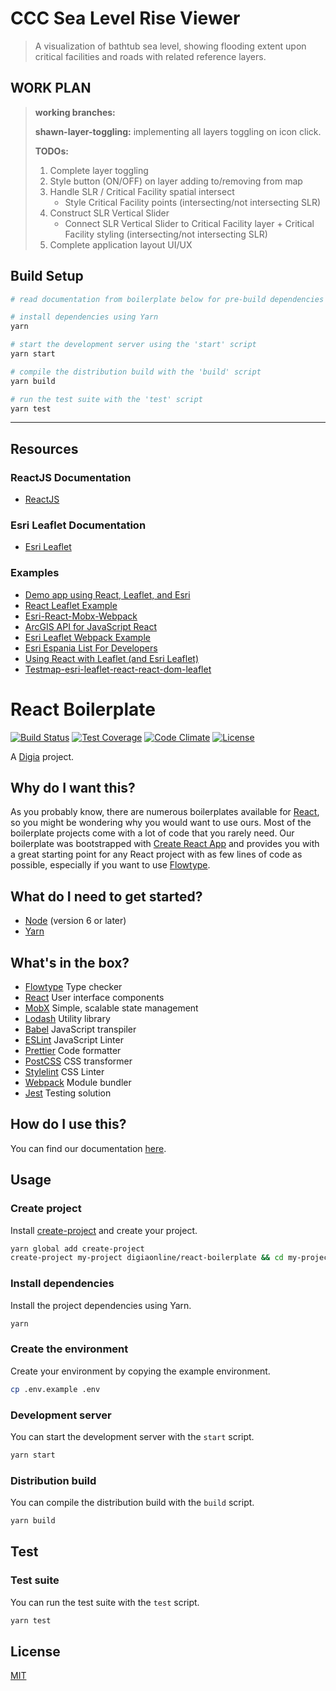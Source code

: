# **CCC Sea Level Rise Viewer**

> A visualization of bathtub sea level, showing flooding extent upon critical facilities and roads with related reference layers.

## WORK PLAN
>  **working branches:**
>
>  **shawn-layer-toggling:** implementing all layers toggling on icon click.
>
>   **TODOs:**
>  1. Complete layer toggling
>  2. Style button (ON/OFF) on layer adding to/removing from map
>  3. Handle SLR / Critical Facility spatial intersect
>     * Style Critical Facility points (intersecting/not intersecting SLR)
>  4. Construct SLR Vertical Slider
>     * Connect SLR Vertical Slider to Critical Facility layer + Critical Facility styling (intersecting/not intersecting SLR)
>  5. Complete application layout UI/UX  

## **Build Setup**
``` bash
# read documentation from boilerplate below for pre-build dependencies
```
``` bash
# install dependencies using Yarn
yarn

# start the development server using the 'start' script
yarn start

# compile the distribution build with the 'build' script
yarn build

# run the test suite with the 'test' script
yarn test
```

---
## **Resources**

### ReactJS Documentation
* [ReactJS](https://reactjs.org/docs/hello-world.html)

### Esri Leaflet Documentation
* [Esri Leaflet](http://esri.github.io/esri-leaflet/api-reference/)


### Examples
* [Demo app using React, Leaflet, and Esri](https://github.com/leogoesger/gis-leaflet)
* [React Leaflet Example](https://codepen.io/PaulLeCam/pen/XVPmmj)
* [Esri-React-Mobx-Webpack](https://github.com/geomarvel/esri-react-mobx-webpack)
* [ArcGIS API for JavaScript React](https://github.com/odoe/esrijs-react-demo)
* [Esri Leaflet Webpack Example](https://github.com/Esri/esri-leaflet-webpack-example)
* [Esri Espania List For Developers](https://esri-es.github.io/awesome-arcgis/)
* [Using React with Leaflet (and Esri Leaflet)](https://github.com/jgravois/developer-support/tree/82eea958b2fa909cdc3e1e13761f222a56795b2a/web-leaflet/react)
* [Testmap-esri-leaflet-react-react-dom-leaflet](https://github.com/forgo/testmap)


# React Boilerplate

[![Build Status](https://travis-ci.org/digiaonline/react-boilerplate.svg?branch=master)](https://travis-ci.org/digiaonline/react-boilerplate)
[![Test Coverage](https://lima.codeclimate.com/github/digiaonline/react-boilerplate/badges/coverage.svg)](https://lima.codeclimate.com/github/digiaonline/react-boilerplate/coverage)
[![Code Climate](https://codeclimate.com/github/digiaonline/react-boilerplate/badges/gpa.svg)](https://codeclimate.com/github/digiaonline/react-boilerplate)
[![License](https://img.shields.io/badge/license-MIT-blue.svg)](LICENSE)

A [Digia](https://github.com/digiaonline/) project.

## Why do I want this?

As you probably know, there are numerous boilerplates available for [React](https://facebook.github.io/react/), so you might be wondering why you would want to use ours. Most of the boilerplate projects come with a lot of code that you rarely need. Our boilerplate was bootstrapped with [Create React App](https://github.com/facebookincubator/create-react-app) and provides you with a great starting point for any React project with as few lines of code as possible, especially if you want to use [Flowtype](https://flowtype.org/).

## What do I need to get started?

- [Node](https://nodejs.org/en/download/) (version 6 or later)
- [Yarn](https://yarnpkg.com/lang/en/docs/install/)

## What's in the box?

- [Flowtype](https://flowtype.org/) Type checker
- [React](https://facebook.github.io/react/) User interface components
- [MobX](https://mobx.js.org/) Simple, scalable state management
- [Lodash](https://lodash.com/) Utility library
- [Babel](https://babeljs.io/) JavaScript transpiler
- [ESLint](http://eslint.org/) JavaScript Linter
- [Prettier](https://github.com/prettier/prettier) Code formatter
- [PostCSS](http://postcss.org/) CSS transformer
- [Stylelint](https://stylelint.io/) CSS Linter
- [Webpack](https://webpack.js.org/) Module bundler
- [Jest](https://facebook.github.io/jest/) Testing solution

## How do I use this?

You can find our documentation [here](./docs/README.md).

## Usage

### Create project

Install [create-project](https://www.npmjs.com/package/create-project) and create your project.

```bash
yarn global add create-project
create-project my-project digiaonline/react-boilerplate && cd my-project
```

### Install dependencies

Install the project dependencies using Yarn.

```bash
yarn
```

### Create the environment

Create your environment by copying the example environment.

```bash
cp .env.example .env
```

### Development server

You can start the development server with the `start` script.

```bash
yarn start
```

### Distribution build

You can compile the distribution build with the `build` script.

```bash
yarn build
```
## Test

### Test suite

You can run the test suite with the `test` script.

```bash
yarn test
```

## License

[MIT](LICENSE)
